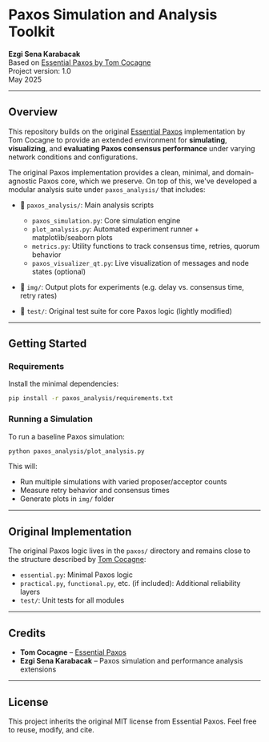 # Paxos Simulation and Analysis Toolkit

**Ezgi Sena Karabacak**  
Based on [Essential Paxos by Tom Cocagne](https://github.com/cocagne/paxos)  
Project version: 1.0  
May 2025

---

## Overview

This repository builds on the original [Essential Paxos](https://github.com/cocagne/paxos) implementation by Tom Cocagne to provide an extended environment for **simulating**, **visualizing**, and **evaluating Paxos consensus performance** under varying network conditions and configurations.

The original Paxos implementation provides a clean, minimal, and domain-agnostic Paxos core, which we preserve. On top of this, we've developed a modular analysis suite under `paxos_analysis/` that includes:

- 📁 `paxos_analysis/`: Main analysis scripts
  - `paxos_simulation.py`: Core simulation engine
  - `plot_analysis.py`: Automated experiment runner + matplotlib/seaborn plots
  - `metrics.py`: Utility functions to track consensus time, retries, quorum behavior
  - `paxos_visualizer_qt.py`: Live visualization of messages and node states (optional)
  
- 📁 `img/`: Output plots for experiments (e.g. delay vs. consensus time, retry rates)

- 📁 `test/`: Original test suite for core Paxos logic (lightly modified)

---

## Getting Started

### Requirements

Install the minimal dependencies:

```bash
pip install -r paxos_analysis/requirements.txt
```

### Running a Simulation

To run a baseline Paxos simulation:

```bash
python paxos_analysis/plot_analysis.py
```

This will:
- Run multiple simulations with varied proposer/acceptor counts
- Measure retry behavior and consensus times
- Generate plots in `img/` folder

---

## Original Implementation

The original Paxos logic lives in the `paxos/` directory and remains close to the structure described by [Tom Cocagne](https://github.com/cocagne/paxos):

- `essential.py`: Minimal Paxos logic
- `practical.py`, `functional.py`, etc. (if included): Additional reliability layers
- `test/`: Unit tests for all modules

---

## Credits

- **Tom Cocagne** – [Essential Paxos](https://github.com/cocagne/paxos)
- **Ezgi Sena Karabacak** – Paxos simulation and performance analysis extensions

---

## License

This project inherits the original MIT license from Essential Paxos. Feel free to reuse, modify, and cite.